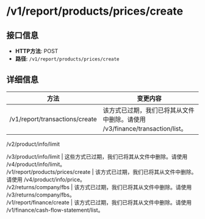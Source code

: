# /v1/report/products/prices/create

## 接口信息

- **HTTP方法**: POST
- **路径**: `/v1/report/products/prices/create`

## 详细信息

方法 | 变更内容  
---|---  
/v1/report/transactions/create | 该方式已过期，我们已将其从文件中删除。请使用 /v3/finance/transaction/list。  
/v2/product/info/limit  
  
/v3/product/info/limit | 这些方式已过期，我们已将其从文件中删除。请使用 /v4/product/info/limit。  
/v1/report/products/prices/create | 该方式已过期，我们已将其从文件中删除。请使用 /v4/product/info/price。  
/v2/returns/company/fbs | 该方式已过期，我们已将其从文件中删除。请使用 /v3/returns/company/fbs。  
/v1/report/finance/create | 该方式已过期，我们已将其从文件中删除。请使用 /v1/finance/cash-flow-statement/list。

